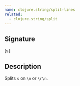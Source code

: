 ```yaml
---
name: clojure.string/split-lines
related:
  - clojure.string/split
---
```


## Signature
[s]


## Description

Splits `s` on `\n` or `\r\n`.
